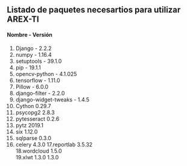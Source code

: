 ## Listado de paquetes necesartios para utilizar AREX-TI

#### Nombre - Versión
1. Django - 2.2.2
2. numpy - 1.16.4
3. setuptools - 39.1.0
4. pip - 19.1.1
5. opencv-python - 4.1.025
6. tensorflow - 1.11.0
7. Pillow - 6.0.0	
8. django-filter - 2.2.0	
9. django-widget-tweaks - 1.4.5	
10. Cython	0.29.7
11. psycopg2	2.8.3	
12. pytesseract	0.2.6	
13. pytz	2019.1	
14. six	1.12.0	
15. sqlparse	0.3.0	
16. celery 4.3.0
17.reportlab	3.5.32	
18.wordcloud	1.5.0	
19.xlwt	1.3.0	1.3.0
